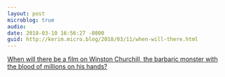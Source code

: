 ```yaml
---
layout: post
microblog: true
audio: 
date: 2018-03-10 16:56:27 -0800
guid: http://kerim.micro.blog/2018/03/11/when-will-there.html
---
```

[When will there be a film on Winston Churchill, the barbaric monster with the blood of millions on his hands?](https://www.thestar.com/opinion/star-columnists/2018/03/09/when-will-there-be-a-film-on-winston-churchill-the-barbaric-monster-with-the-blood-of-millions-on-his-hands.html) 
